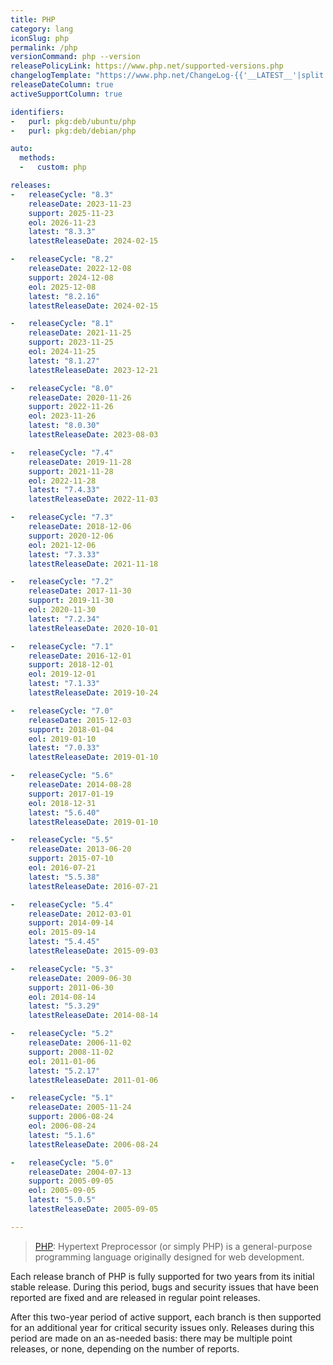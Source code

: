 ```yaml
---
title: PHP
category: lang
iconSlug: php
permalink: /php
versionCommand: php --version
releasePolicyLink: https://www.php.net/supported-versions.php
changelogTemplate: "https://www.php.net/ChangeLog-{{'__LATEST__'|split:'.'|first}}.php#__LATEST__"
releaseDateColumn: true
activeSupportColumn: true

identifiers:
-   purl: pkg:deb/ubuntu/php
-   purl: pkg:deb/debian/php

auto:
  methods:
  -   custom: php

releases:
-   releaseCycle: "8.3"
    releaseDate: 2023-11-23
    support: 2025-11-23
    eol: 2026-11-23
    latest: "8.3.3"
    latestReleaseDate: 2024-02-15

-   releaseCycle: "8.2"
    releaseDate: 2022-12-08
    support: 2024-12-08
    eol: 2025-12-08
    latest: "8.2.16"
    latestReleaseDate: 2024-02-15

-   releaseCycle: "8.1"
    releaseDate: 2021-11-25
    support: 2023-11-25
    eol: 2024-11-25
    latest: "8.1.27"
    latestReleaseDate: 2023-12-21

-   releaseCycle: "8.0"
    releaseDate: 2020-11-26
    support: 2022-11-26
    eol: 2023-11-26
    latest: "8.0.30"
    latestReleaseDate: 2023-08-03

-   releaseCycle: "7.4"
    releaseDate: 2019-11-28
    support: 2021-11-28
    eol: 2022-11-28
    latest: "7.4.33"
    latestReleaseDate: 2022-11-03

-   releaseCycle: "7.3"
    releaseDate: 2018-12-06
    support: 2020-12-06
    eol: 2021-12-06
    latest: "7.3.33"
    latestReleaseDate: 2021-11-18

-   releaseCycle: "7.2"
    releaseDate: 2017-11-30
    support: 2019-11-30
    eol: 2020-11-30
    latest: "7.2.34"
    latestReleaseDate: 2020-10-01

-   releaseCycle: "7.1"
    releaseDate: 2016-12-01
    support: 2018-12-01
    eol: 2019-12-01
    latest: "7.1.33"
    latestReleaseDate: 2019-10-24

-   releaseCycle: "7.0"
    releaseDate: 2015-12-03
    support: 2018-01-04
    eol: 2019-01-10
    latest: "7.0.33"
    latestReleaseDate: 2019-01-10

-   releaseCycle: "5.6"
    releaseDate: 2014-08-28
    support: 2017-01-19
    eol: 2018-12-31
    latest: "5.6.40"
    latestReleaseDate: 2019-01-10

-   releaseCycle: "5.5"
    releaseDate: 2013-06-20
    support: 2015-07-10
    eol: 2016-07-21
    latest: "5.5.38"
    latestReleaseDate: 2016-07-21

-   releaseCycle: "5.4"
    releaseDate: 2012-03-01
    support: 2014-09-14
    eol: 2015-09-14
    latest: "5.4.45"
    latestReleaseDate: 2015-09-03

-   releaseCycle: "5.3"
    releaseDate: 2009-06-30
    support: 2011-06-30
    eol: 2014-08-14
    latest: "5.3.29"
    latestReleaseDate: 2014-08-14

-   releaseCycle: "5.2"
    releaseDate: 2006-11-02
    support: 2008-11-02
    eol: 2011-01-06
    latest: "5.2.17"
    latestReleaseDate: 2011-01-06

-   releaseCycle: "5.1"
    releaseDate: 2005-11-24
    support: 2006-08-24
    eol: 2006-08-24
    latest: "5.1.6"
    latestReleaseDate: 2006-08-24

-   releaseCycle: "5.0"
    releaseDate: 2004-07-13
    support: 2005-09-05
    eol: 2005-09-05
    latest: "5.0.5"
    latestReleaseDate: 2005-09-05

---
```


> [PHP](https://www.php.net/): Hypertext Preprocessor (or simply PHP) is a general-purpose
> programming language originally designed for web development.

Each release branch of PHP is fully supported for two years from its initial stable release.
During this period, bugs and security issues that have been reported are fixed and are released in
regular point releases.

After this two-year period of active support, each branch is then supported for an additional year
for critical security issues only. Releases during this period are made on an as-needed basis:
there may be multiple point releases, or none, depending on the number of reports.
